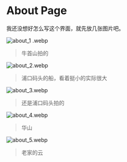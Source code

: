 # About Page

我还没想好怎么写这个界面，就先放几张图片吧。

![about_1 .webp](https://free.picui.cn/free/2025/11/01/6905c809bd354.webp)

> 牛首山拍的

![about_2.webp](https://free.picui.cn/free/2025/11/01/6905c80a8c109.webp)

> 浦口码头的船，看着挺小的实际很大

![about_3.webp](https://free.picui.cn/free/2025/11/01/6905c809307d9.webp)

> 还是浦口码头拍的

![about_4.webp](https://free.picui.cn/free/2025/11/01/6905c8096e1ca.webp)

> 华山

![about_5.webp](https://free.picui.cn/free/2025/11/01/6905c8093ff7e.webp)

> 老家的云
